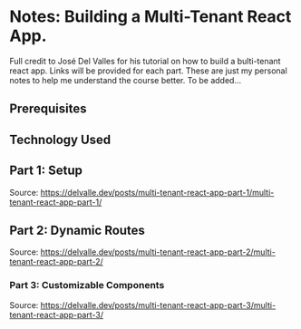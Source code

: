 # Notes: Building a Multi-Tenant React App.

Full credit to José Del Valles for his tutorial on how to build a bulti-tenant react app. Links will be provided for each part. These are just my personal notes to help me understand the course better.
To be added...

## Prerequisites

## Technology Used

## Part 1: Setup

Source: https://delvalle.dev/posts/multi-tenant-react-app-part-1/multi-tenant-react-app-part-1/

## Part 2: Dynamic Routes

Source: https://delvalle.dev/posts/multi-tenant-react-app-part-2/multi-tenant-react-app-part-2/

### Part 3: Customizable Components

Source: https://delvalle.dev/posts/multi-tenant-react-app-part-3/multi-tenant-react-app-part-3/
